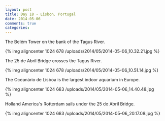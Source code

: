 ```yaml
---
layout: post
title: Day 18 - Lisbon, Portugal
date: 2014-05-06
comments: true
categories: 
---
```

The Belém Tower on the bank of the Tagus River.

{% img aligncenter 1024 678 /uploads/2014/05/2014-05-06_10.32.21.jpg %}

The 25 de Abril Bridge crosses the Tagus River.

{% img aligncenter 1024 678 /uploads/2014/05/2014-05-06_10.51.14.jpg %}

The Oceanário de Lisboa is the largest indoor aquarium in Europe.

{% img aligncenter 1024 683 /uploads/2014/05/2014-05-06_14.40.48.jpg %}

Holland America's Rotterdam sails under the 25 de Abril Bridge.

{% img aligncenter 1024 683 /uploads/2014/05/2014-05-06_20.17.08.jpg %}

